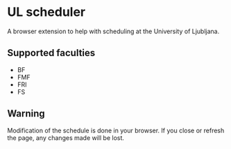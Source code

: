 # UL scheduler

A browser extension to help with scheduling at the University of Ljubljana.

## Supported faculties

- BF
- FMF
- FRI
- FS

## Warning

Modification of the schedule is done in your browser.
If you close or refresh the page, any changes made will be lost.
